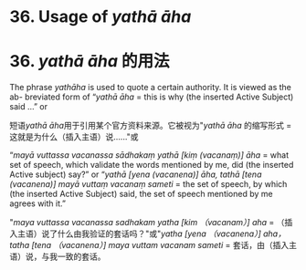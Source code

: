 # **36. Usage of** *yathā āha* 
# 36. *yathā āha* **的用法** 
 
 The phrase *yathāha* is used to quote a certain authority. It is viewed as the ab-
breviated form of “*yathā āha* = this is why (the inserted Active Subject) said ...” or 

短语*yathā āha*用于引用某个官方资料来源。它被视为"*yathā āha* 的缩写形式 = 这就是为什么（插入主语）说......"或

“*mayā vuttassa vacanassa sādhakaṃ yathā [kiṃ (vacanaṃ)] āha* = what set of speech, 
which validate the words mentioned by me, did (the inserted Active subject) say?” or 
“*yathā [yena (vacanena)] āha, tathā [tena (vacanena)] mayā vuttaṃ vacanaṃ sameti* = 
the set of speech, by which (the inserted Active Subject) said, the set of speech 
mentioned by me agrees with it.” 

"*maya vuttassa vacanassa sadhakam yatha [kim （vacanam）] aha* = （插入主语）说了什么由我验证的套话吗？"或"*yatha [yena （vacanena）] aha， tatha [tena （vacanena）] maya vuttam vacanam sameti* = 套话，由（插入主语）说，与我一致的套话。